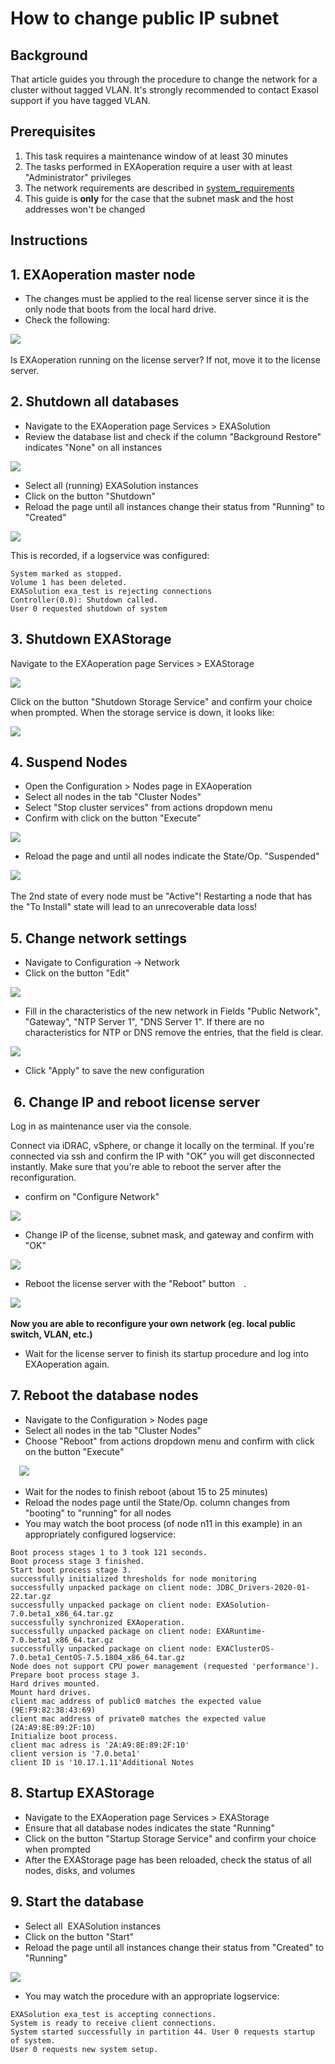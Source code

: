 # How to change public IP subnet 
## Background

That article guides you through the procedure to change the network for a cluster without tagged VLAN. It's strongly recommended to contact Exasol support if you have tagged VLAN.

## Prerequisites

1. This task requires a maintenance window of at least 30 minutes
2. The tasks performed in EXAoperation require a user with at least "Administrator" privileges
3. The network requirements are described in [system_requirements](https://docs-test.exasol.com/6.1/administration/on-premise/installation/system_requirements.htm)
4. This guide is **only** for the case that the subnet mask and the host addresses won't be changed

## Instructions

## 1. EXAoperation master node

* The changes must be applied to the real license server since it is the only node that boots from the local hard drive.
* Check the following:

![](images/1.1_Check__EXAoperation.PNG) 

Is EXAoperation running on the license server? If not, move it to the license server.

## 2. Shutdown all databases

* Navigate to the EXAoperation page Services > EXASolution
* Review the database list and check if the column "Background Restore" indicates "None" on all instances

![](images/2.1_Shutdown_DB.PNG)

* Select all (running) EXASolution instances
* Click on the button "Shutdown"
* Reload the page until all instances change their status from "Running" to "Created"

![](images/2.2_DB_offline.PNG)

This is recorded, if a logservice was configured: 

```
System marked as stopped.  
Volume 1 has been deleted.  
EXASolution exa_test is rejecting connections  
Controller(0.0): Shutdown called.  
User 0 requested shutdown of system
```
## 3. Shutdown EXAStorage

Navigate to the EXAoperation page Services > EXAStorage 

![](images/3.1_shutdown_Storage.PNG)  

Click on the button "Shutdown Storage Service" and confirm your choice when prompted. When the storage service is down, it looks like:

![](images/3.2_Storage_Offline.PNG)

## 4. Suspend Nodes

* Open the Configuration > Nodes page in EXAoperation
* Select all nodes in the tab "Cluster Nodes"
* Select "Stop cluster services" from actions dropdown menu
* Confirm with click on the button "Execute"

![](images/4.1_suspend_nodes.PNG)  

* Reload the page and until all nodes indicate the State/Op. "Suspended"

![](images/4.2_nodes_suspended.PNG)  

The 2nd state of every node must be "Active"! Restarting a node that has the "To Install" state will lead to an unrecoverable data loss!

## 5. Change network settings

* Navigate to Configuration -> Network
* Click on the button "Edit"

![](images/5.1_edit_Network.PNG)

* Fill in the characteristics of the new network in Fields "Public Network", "Gateway", "NTP Server 1", "DNS Server 1". If there are no characteristics for NTP or DNS remove the entries, that the field is clear.

![](images/5.2.network_edited.PNG)

* Click "Apply" to save the new configuration

##  6. Change IP and reboot license server

Log in as maintenance user via the console.

Connect via iDRAC, vSphere, or change it locally on the terminal. If you're connected via ssh and confirm the IP with "OK" you will get disconnected instantly. Make sure that you're able to reboot the server after the reconfiguration.

* confirm on "Configure Network"

![](images/6.1_change_IP_LIC.PNG)

* Change IP of the license, subnet mask, and gateway and confirm with "OK"

![](images/6.2_change_IP.PNG)

* Reboot the license server with the "Reboot" button .

![](images/6.3_Reboot.PNG) 

**Now you are able to reconfigure your own network (eg. local public switch, VLAN, etc.)** 

* Wait for the license server to finish its startup procedure and log into EXAoperation again.

## 7. Reboot the database nodes

* Navigate to the Configuration > Nodes page
* Select all nodes in the tab "Cluster Nodes"
* Choose "Reboot" from actions dropdown menu and confirm with click on the button "Execute"

 ![](images/7.1_Reboot_nodes.PNG)

* Wait for the nodes to finish reboot (about 15 to 25 minutes)
* Reload the nodes page until the State/Op. column changes from "booting" to "running" for all nodes
* You may watch the boot process (of node n11 in this example) in an appropriately configured logservice:


```
Boot process stages 1 to 3 took 121 seconds.  
Boot process stage 3 finished.  
Start boot process stage 3.  
successfully initialized thresholds for node monitoring  
successfully unpacked package on client node: JDBC_Drivers-2020-01-22.tar.gz  
successfully unpacked package on client node: EXASolution-7.0.beta1_x86_64.tar.gz  
successfully synchronized EXAoperation.  
successfully unpacked package on client node: EXARuntime-7.0.beta1_x86_64.tar.gz  
successfully unpacked package on client node: EXAClusterOS-7.0.beta1_CentOS-7.5.1804_x86_64.tar.gz  
Node does not support CPU power management (requested 'performance').  
Prepare boot process stage 3.  
Hard drives mounted.  
Mount hard drives.  
client mac address of public0 matches the expected value (9E:F9:82:38:43:69)  
client mac address of private0 matches the expected value (2A:A9:8E:89:2F:10)  
Initialize boot process.  
client mac adress is '2A:A9:8E:89:2F:10'  
client version is '7.0.beta1'  
client ID is '10.17.1.11'Additional Notes
```
## 8. Startup EXAStorage

* Navigate to the EXAoperation page Services > EXAStorage
* Ensure that all database nodes indicates the state "Running"
* Click on the button "Startup Storage Service" and confirm your choice when prompted
* After the EXAStorage page has been reloaded, check the status of all nodes, disks, and volumes

## 9. Start the database

* Select all  EXASolution instances
* Click on the button "Start"
* Reload the page until all instances change their status from "Created" to "Running"

![](images/8.1_Start_DB.PNG)

* You may watch the procedure with an appropriate logservice:


```
EXASolution exa_test is accepting connections. 
System is ready to receive client connections. 
System started successfully in partition 44. User 0 requests startup of system. 
User 0 requests new system setup.
```
